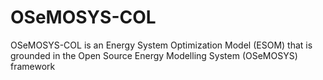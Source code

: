 # OSeMOSYS-COL
OSeMOSYS-COL is an Energy System Optimization Model (ESOM) that is grounded in the Open Source Energy Modelling System (OSeMOSYS) framework

